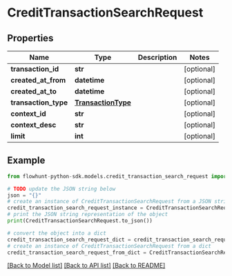 # CreditTransactionSearchRequest


## Properties

Name | Type | Description | Notes
------------ | ------------- | ------------- | -------------
**transaction_id** | **str** |  | [optional] 
**created_at_from** | **datetime** |  | [optional] 
**created_at_to** | **datetime** |  | [optional] 
**transaction_type** | [**TransactionType**](TransactionType.md) |  | [optional] 
**context_id** | **str** |  | [optional] 
**context_desc** | **str** |  | [optional] 
**limit** | **int** |  | [optional] 

## Example

```python
from flowhunt-python-sdk.models.credit_transaction_search_request import CreditTransactionSearchRequest

# TODO update the JSON string below
json = "{}"
# create an instance of CreditTransactionSearchRequest from a JSON string
credit_transaction_search_request_instance = CreditTransactionSearchRequest.from_json(json)
# print the JSON string representation of the object
print(CreditTransactionSearchRequest.to_json())

# convert the object into a dict
credit_transaction_search_request_dict = credit_transaction_search_request_instance.to_dict()
# create an instance of CreditTransactionSearchRequest from a dict
credit_transaction_search_request_from_dict = CreditTransactionSearchRequest.from_dict(credit_transaction_search_request_dict)
```
[[Back to Model list]](../README.md#documentation-for-models) [[Back to API list]](../README.md#documentation-for-api-endpoints) [[Back to README]](../README.md)


